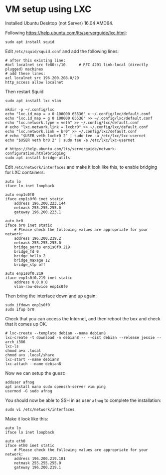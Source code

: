 # VM setup using LXC

Installed Ubuntu Desktop (not Server) 16.04 AMD64.

Following https://help.ubuntu.com/lts/serverguide/lxc.html:

	sudo apt install squid

Edit `/etc/squid/squid.conf` and add the following lines:

	# after this existing line:
	#acl localnet src fe80::/10      # RFC 4291 link-local (directly plugged) machines
	# add these lines:
	acl localnet src 196.200.208.0/20
	http_access allow localnet

Then restart Squid

	sudo apt install lxc vlan

	mkdir -p ~/.config/lxc
	echo "lxc.id_map = u 0 100000 65536" > ~/.config/lxc/default.conf
	echo "lxc.id_map = g 0 100000 65536" >> ~/.config/lxc/default.conf
	echo "lxc.network.type = veth" >> ~/.config/lxc/default.conf
	# echo "lxc.network.link = lxcbr0" >> ~/.config/lxc/default.conf
	echo "lxc.network.link = br0" >> ~/.config/lxc/default.conf
	# echo "$USER veth lxcbr0 2" | sudo tee -a /etc/lxc/lxc-usernet
	echo "$USER veth br0 2" | sudo tee -a /etc/lxc/lxc-usernet

	# https://help.ubuntu.com/lts/serverguide/network-configuration.html#bridging
	sudo apt install bridge-utils

Edit `/etc/network/interfaces` and make it look like this, to enable bridging for LXC containers:

	auto lo
	iface lo inet loopback

	auto enp1s0f0
	iface enp1s0f0 inet static
		address 196.200.223.144
		netmask 255.255.255.0
		gateway 196.200.223.1

	auto br0
	iface br0 inet static
		# Please check the following values are appropriate for your network:
		address 196.200.219.2
		netmask 255.255.255.0
		bridge_ports enp1s0f0.219
		bridge_fd 0
		bridge_hello 2
		bridge_maxage 12
		bridge_stp off

	auto enp1s0f0.219
	iface enp1s0f0.219 inet static
		address 0.0.0.0
		vlan-raw-device enp1s0f0

Then bring the interface down and up again:

	sudo ifdown enp1s0f0
	sudo ifup br0

Check that you can access the Internet, and then reboot the box and check that it comes up OK.

	# lxc-create --template debian --name debian8
	lxc-create -t download -n debian8 -- --dist debian --release jessie --arch i386
	lxc-ls
	chmod a+x .local
	chmod a+x .local/share
	lxc-start --name debian8
	lxc-attach --name debian8

Now we can setup the guest:

	adduser afnog
	apt install nano sudo openssh-server vim ping
	usermod -G sudo afnog

You should now be able to SSH in as user `afnog` to complete the installation:

	sudo vi /etc/network/interfaces

Make it look like this:

	auto lo
	iface lo inet loopback

	auto eth0
	iface eth0 inet static
		# Please check the following values are appropriate for your network:
		address 196.200.219.101
		netmask 255.255.255.0
		gateway 196.200.219.1
